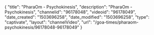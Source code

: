 {
    "title": "PharaOm - Psychokinesis",
    "description": "PharaOm - Psychokinesis",
    "channelid": "96178048",
    "videoid": "96178049",
    "date_created": "1503696258",
    "date_modified": "1503696258",
    "type": "captivate",
    "layout": "channelVideo",
    "url": "\/goa-times\/pharaom-psychokinesis\/96178048-96178049"
}